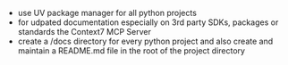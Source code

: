 - use UV package manager for all python projects
- for udpated documentation especially on 3rd party SDKs, packages or standards the Context7 MCP Server
- create a /docs directory for every python project and also create and maintain a README.md file in the root of the project directory